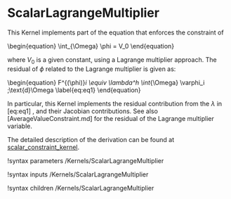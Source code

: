 # ScalarLagrangeMultiplier

This Kernel implements part of the equation that enforces the constraint of

\begin{equation}
 \int_{\Omega} \phi = V_0
\end{equation}

where $V_0$ is a given constant, using a Lagrange multiplier approach. The residual of $\phi$ related to the Lagrange multiplier is given as:

\begin{equation}
  F^{(\phi)}_i \equiv \lambda^h \int_{\Omega} \varphi_i \;\text{d}\Omega \label{eq:eq1}
\end{equation}

In particular, this Kernel implements the residual contribution from
the $\lambda$ in [eq:eq1] , and their Jacobian contributions. See also [AverageValueConstraint.md] for the residual of the Lagrange multiplier variable.

The detailed description of the derivation can be found at [scalar_constraint_kernel](https://github.com/idaholab/large_media/blob/master/framework/scalar_constraint_kernel.pdf).

!syntax parameters /Kernels/ScalarLagrangeMultiplier

!syntax inputs /Kernels/ScalarLagrangeMultiplier

!syntax children /Kernels/ScalarLagrangeMultiplier
